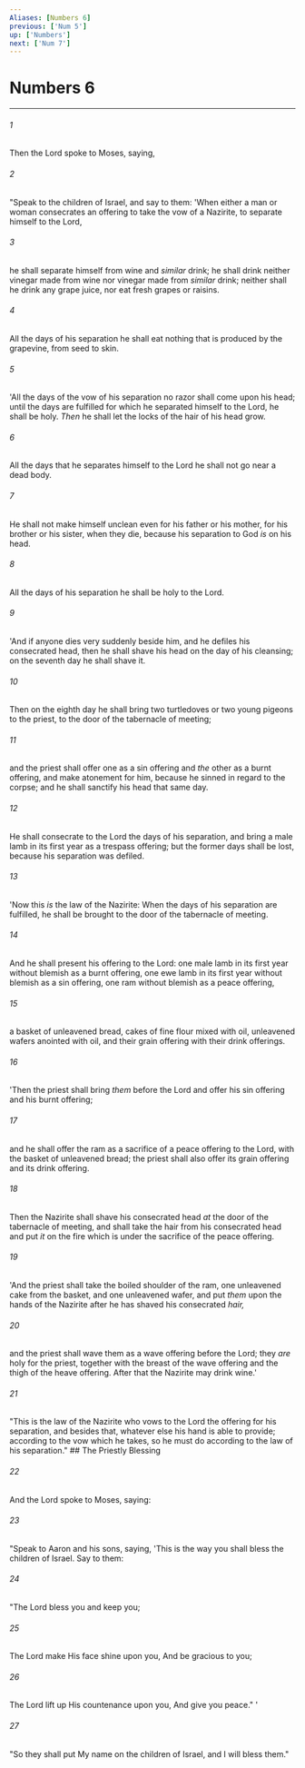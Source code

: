 ```yaml
---
Aliases: [Numbers 6]
previous: ['Num 5']
up: ['Numbers']
next: ['Num 7']
---
```

# Numbers 6

***


###### 1 
Then the Lord spoke to Moses, saying, 

###### 2 
"Speak to the children of Israel, and say to them: 'When either a man or woman consecrates an offering to take the vow of a Nazirite, to separate himself to the Lord, 

###### 3 
he shall separate himself from wine and _similar_ drink; he shall drink neither vinegar made from wine nor vinegar made from _similar_ drink; neither shall he drink any grape juice, nor eat fresh grapes or raisins. 

###### 4 
All the days of his separation he shall eat nothing that is produced by the grapevine, from seed to skin. 

###### 5 
'All the days of the vow of his separation no razor shall come upon his head; until the days are fulfilled for which he separated himself to the Lord, he shall be holy. _Then_ he shall let the locks of the hair of his head grow. 

###### 6 
All the days that he separates himself to the Lord he shall not go near a dead body. 

###### 7 
He shall not make himself unclean even for his father or his mother, for his brother or his sister, when they die, because his separation to God _is_ on his head. 

###### 8 
All the days of his separation he shall be holy to the Lord. 

###### 9 
'And if anyone dies very suddenly beside him, and he defiles his consecrated head, then he shall shave his head on the day of his cleansing; on the seventh day he shall shave it. 

###### 10 
Then on the eighth day he shall bring two turtledoves or two young pigeons to the priest, to the door of the tabernacle of meeting; 

###### 11 
and the priest shall offer one as a sin offering and _the_ other as a burnt offering, and make atonement for him, because he sinned in regard to the corpse; and he shall sanctify his head that same day. 

###### 12 
He shall consecrate to the Lord the days of his separation, and bring a male lamb in its first year as a trespass offering; but the former days shall be lost, because his separation was defiled. 

###### 13 
'Now this _is_ the law of the Nazirite: When the days of his separation are fulfilled, he shall be brought to the door of the tabernacle of meeting. 

###### 14 
And he shall present his offering to the Lord: one male lamb in its first year without blemish as a burnt offering, one ewe lamb in its first year without blemish as a sin offering, one ram without blemish as a peace offering, 

###### 15 
a basket of unleavened bread, cakes of fine flour mixed with oil, unleavened wafers anointed with oil, and their grain offering with their drink offerings. 

###### 16 
'Then the priest shall bring _them_ before the Lord and offer his sin offering and his burnt offering; 

###### 17 
and he shall offer the ram as a sacrifice of a peace offering to the Lord, with the basket of unleavened bread; the priest shall also offer its grain offering and its drink offering. 

###### 18 
Then the Nazirite shall shave his consecrated head _at_ the door of the tabernacle of meeting, and shall take the hair from his consecrated head and put _it_ on the fire which is under the sacrifice of the peace offering. 

###### 19 
'And the priest shall take the boiled shoulder of the ram, one unleavened cake from the basket, and one unleavened wafer, and put _them_ upon the hands of the Nazirite after he has shaved his consecrated _hair,_ 

###### 20 
and the priest shall wave them as a wave offering before the Lord; they _are_ holy for the priest, together with the breast of the wave offering and the thigh of the heave offering. After that the Nazirite may drink wine.' 

###### 21 
"This is the law of the Nazirite who vows to the Lord the offering for his separation, and besides that, whatever else his hand is able to provide; according to the vow which he takes, so he must do according to the law of his separation." ## The Priestly Blessing 

###### 22 
And the Lord spoke to Moses, saying: 

###### 23 
"Speak to Aaron and his sons, saying, 'This is the way you shall bless the children of Israel. Say to them: 

###### 24 
"The Lord bless you and keep you; 

###### 25 
The Lord make His face shine upon you, And be gracious to you; 

###### 26 
The Lord lift up His countenance upon you, And give you peace." ' 

###### 27 
"So they shall put My name on the children of Israel, and I will bless them."
